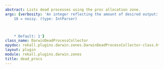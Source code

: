 ```yaml
---
abstract: Lists dead processes using the proc allocation zone.
args: {verbosity: 'An integer reflecting the amount of desired output: 0 = quiet,
    10 = noisy. (type: IntParser)



    * Default: 1'}
class_name: DarwinDeadProcessCollector
epydoc: rekall.plugins.darwin.zones.DarwinDeadProcessCollector-class.html
layout: plugin
module: rekall.plugins.darwin.zones
title: dead_procs
---
```

